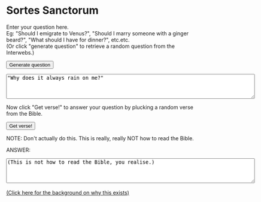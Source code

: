 # Sortes Sanctorum
Enter your question here. <br>
Eg: "Should I emigrate to Venus?", "Should I marry someone with a ginger beard?", "What should I have for dinner?", etc.etc.<br>
(Or click "generate question" to retrieve a random question from the Interwebs.)<br>

<button id="get_question">Generate question</button>

<textarea id="question" rows="4" cols="80">
"Why does it always rain on me?"
</textarea>

Now click "Get verse!" to answer your question by plucking a random verse from the Bible.<br>

<button id="generate">Get verse!</button>

NOTE: Don't actually do this. This is really, really NOT how to read the Bible.

ANSWER:
<textarea id="verse" readonly rows="4" cols="80">(This is not how to read the Bible, you realise.)</textarea>

<br>
<br>
<a href="https://simplylisten.home.blog/2019/07/12/the-somewhat-improbable-fables-of-bob-2-agendas/">(Click here for the background on why this exists)</a>

<script src="https://code.jquery.com/jquery-3.2.1.min.js"></script>
<script type='text/javascript' src='https://api.stackexchange.com/js/2.0/all.js'></script>
<script>
var chapter_details
var total_verses

/*
SE.init({
    clientId: 16095,
    key: 'ef9iDwUDndR9gPUsJdMnGg((',
    channelUrl: 'https://daveybiggers.github.io/sortes/blank',
    complete: function (data) { console.log("SE init complete - ", data.version); }
});
*/

$().ready(function(){
    console.log("Loading verse counts...")
    $.getJSON( "/verse_counts.json", function(verse_counts) {
        chapter_details = verse_counts
        total_verses = verse_counts.reduce((total, n) => total + n.verses, 0);
        $("#sortes").html("Total verses: " + total_verses)
    })
})

$("#get_question").click(function(){
    sites = ["parenting", "interpersonal", "philosophy", "pets", "politics", "academia"];
    site = sites[Math.floor(Math.random() * sites.length)]
    url = "https://api.stackexchange.com/2.2/questions?order=desc&sort=activity&site=" + site
    fetch(url)
        .then(function(data) {
            console.log("SE getting...")
            return data.json();
        })
        .then(function(json) {
            var random_question = json.items[Math.floor(Math.random() * json.items.length)];
            $("#question").html(random_question.title)
        })
        .catch(function(error) {
            console.log(error)
        })
});

$("#generate").click(function(){
    var api_key = "b74dfab83a3e06f0f01850c93466c29d"
    random_verse = Math.floor(Math.random() * (+total_verses - +1)) + +1;
    current_verse_total = 0
    current_chapter = 0
    while (random_verse > current_verse_total + chapter_details[current_chapter].verses) {
        current_verse_total += chapter_details[current_chapter].verses
        current_chapter += 1
    }
    chapter = chapter_details[current_chapter].name
    verse = random_verse - current_verse_total
    bible_ref = " (" + chapter + ":" + verse + ", KJV)"
    var url = "https://api.biblia.com/v1/bible/content/kjv.txt?passage=" + chapter.split(" ").join("") + "." + verse + "&key=" + api_key
    fetch(url)
        .then(function(data) {
            console.log("Hi...")
            return data.text();
        })
        .then(function(text) {
            $("#verse").html(text + bible_ref)
            console.log(text)
        })
        .catch(function(error) {
            console.log(error)
        })
});
</script>

